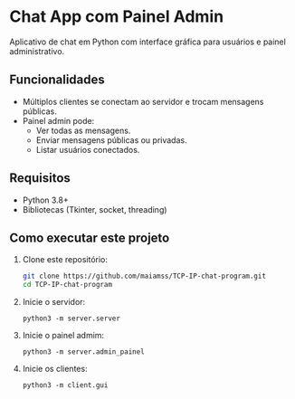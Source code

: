 # Chat App com Painel Admin

Aplicativo de chat em Python com interface gráfica para usuários e painel administrativo.

## Funcionalidades

- Múltiplos clientes se conectam ao servidor e trocam mensagens públicas.
- Painel admin pode:
  - Ver todas as mensagens.
  - Enviar mensagens públicas ou privadas.
  - Listar usuários conectados.

## Requisitos

- Python 3.8+
- Bibliotecas  (Tkinter, socket, threading)

## Como executar este projeto

1. Clone este repositório:

   ```bash
   git clone https://github.com/maiamss/TCP-IP-chat-program.git
   cd TCP-IP-chat-program
   ```
2. Inicie o servidor:

   ```
   python3 -m server.server
   ```
3. Inicie o painel admim:

   ```
   python3 -m server.admin_painel
   ```
4. Inicie os clientes:

   ```
   python3 -m client.gui
   ```
